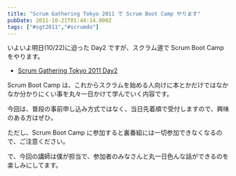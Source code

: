 ```yaml
---
title: "Scrum Gathering Tokyo 2011 で Scrum Boot Camp やります"
pubDate: 2011-10-21T01:44:14.000Z
tags: ["#sgt2011","#scrumdo"]
---
```


いよいよ明日(10/22)に迫った Day2 ですが、スクラム道で Scrum Boot Camp をやります。

- [Scrum Gathering Tokyo 2011 Day2](http://www.scrumgatheringtokyo.org/sgt2011/index.php?id=3#scrumbc)

Scrum Boot Camp は、これからスクラムを始める人向けに本とかだけではなかなか分かりにくい事を丸々一日かけて学んでいく内容です。

今回は、普段の事前申し込み方式ではなく、当日先着順で受付しますので、興味のある方はぜひ。

ただし、Scrum Boot Camp に参加すると裏番組には一切参加できなくなるので、ご注意ください。

で、今回の講師は僕が担当で、参加者のみなさんと丸一日色んな話ができるのを楽しみにしてます。